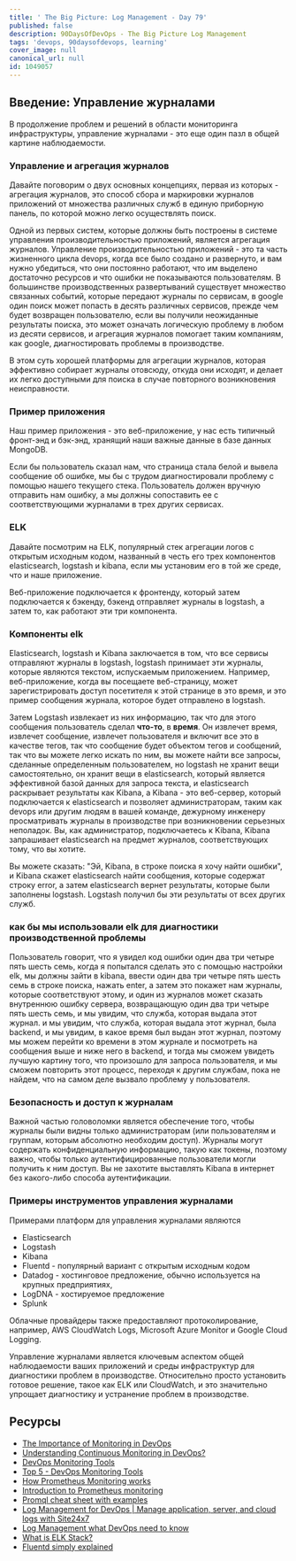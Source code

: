 ```yaml
---
title: ' The Big Picture: Log Management - Day 79'
published: false
description: 90DaysOfDevOps - The Big Picture Log Management
tags: 'devops, 90daysofdevops, learning'
cover_image: null
canonical_url: null
id: 1049057
---
```

## Введение: Управление журналами

В продолжение проблем и решений в области мониторинга инфраструктуры, управление журналами - это еще один пазл в общей картине наблюдаемости. 

### Управление и агрегация журналов 

Давайте поговорим о двух основных концепциях, первая из которых - агрегация журналов, это способ сбора и маркировки журналов приложений от множества различных служб в единую приборную панель, по которой можно легко осуществлять поиск. 

Одной из первых систем, которые должны быть построены в системе управления производительностью приложений, является агрегация журналов. Управление производительностью приложений - это та часть жизненного цикла devops, когда все было создано и развернуто, и вам нужно убедиться, что они постоянно работают, что им выделено достаточно ресурсов и что ошибки не показываются пользователям. В большинстве производственных развертываний существует множество связанных событий, которые передают журналы по сервисам, в google один поиск может попасть в десять различных сервисов, прежде чем будет возвращен пользователю, если вы получили неожиданные результаты поиска, это может означать логическую проблему в любом из десяти сервисов, и агрегация журналов помогает таким компаниям, как google, диагностировать проблемы в производстве. 

В этом суть хорошей платформы для агрегации журналов, которая эффективно собирает журналы отовсюду, откуда они исходят, и делает их легко доступными для поиска в случае повторного возникновения неисправности. 

### Пример приложения 

Наш пример приложения - это веб-приложение, у нас есть типичный фронт-энд и бэк-энд, хранящий наши важные данные в базе данных MongoDB. 

Если бы пользователь сказал нам, что страница стала белой и вывела сообщение об ошибке, мы бы с трудом диагностировали проблему с помощью нашего текущего стека. Пользователь должен вручную отправить нам ошибку, а мы должны сопоставить ее с соответствующими журналами в трех других сервисах. 

### ELK 

Давайте посмотрим на ELK, популярный стек агрегации логов с открытым исходным кодом, названный в честь его трех компонентов elasticsearch, logstash и kibana, если мы установим его в той же среде, что и наше приложение. 

Веб-приложение подключается к фронтенду, который затем подключается к бэкенду, бэкенд отправляет журналы в logstash, а затем то, как работают эти три компонента. 

### Компоненты elk 

Elasticsearch, logstash и Kibana заключается в том, что все сервисы отправляют журналы в logstash, logstash принимает эти журналы, которые являются текстом, испускаемым приложением. Например, веб-приложение, когда вы посещаете веб-страницу, может зарегистрировать доступ посетителя к этой странице в это время, и это пример сообщения журнала, которое будет отправлено в logstash.

Затем Logstash извлекает из них информацию, так что для этого сообщения пользователь сделал **что-то**, в **время**. Он извлечет время, извлечет сообщение, извлечет пользователя и включит все это в качестве тегов, так что сообщение будет объектом тегов и сообщений, так что вы можете легко искать по ним, вы можете найти все запросы, сделанные определенным пользователем, но logstash не хранит вещи самостоятельно, он хранит вещи в elasticsearch, который является эффективной базой данных для запроса текста, и elasticsearch раскрывает результаты как Kibana, а Kibana - это веб-сервер, который подключается к elasticsearch и позволяет администраторам, таким как devops или другим людям в вашей команде, дежурному инженеру просматривать журналы в производстве при возникновении серьезных неполадок. Вы, как администратор, подключаетесь к Kibana, Kibana запрашивает elasticsearch на предмет журналов, соответствующих тому, что вы хотите. 

Вы можете сказать: "Эй, Kibana, в строке поиска я хочу найти ошибки", и Kibana скажет elasticsearch найти сообщения, которые содержат строку error, а затем elasticsearch вернет результаты, которые были заполнены logstash. Logstash получил бы эти результаты от всех других служб.

### как бы мы использовали elk для диагностики производственной проблемы

Пользователь говорит, что я увидел код ошибки один два три четыре пять шесть семь, когда я попытался сделать это с помощью настройки elk, мы должны зайти в kibana, ввести один два три четыре пять шесть семь в строке поиска, нажать enter, а затем это покажет нам журналы, которые соответствуют этому, и один из журналов может сказать внутреннюю ошибку сервера, возвращающую один два три четыре пять шесть семь, и мы увидим, что служба, которая выдала этот журнал. и мы увидим, что служба, которая выдала этот журнал, была backend, и мы увидим, в какое время был выдан этот журнал, поэтому мы можем перейти ко времени в этом журнале и посмотреть на сообщения выше и ниже него в backend, и тогда мы сможем увидеть лучшую картину того, что произошло для запроса пользователя, и мы сможем повторить этот процесс, переходя к другим службам, пока не найдем, что на самом деле вызвало проблему у пользователя.

### Безопасность и доступ к журналам 

Важной частью головоломки является обеспечение того, чтобы журналы были видны только администраторам (или пользователям и группам, которым абсолютно необходим доступ). Журналы могут содержать конфиденциальную информацию, такую как токены, поэтому важно, чтобы только аутентифицированные пользователи могли получить к ним доступ. Вы не захотите выставлять Kibana в интернет без какого-либо способа аутентификации.

### Примеры инструментов управления журналами

Примерами платформ для управления журналами являются

- Elasticsearch 
- Logstash 
- Kibana 
- Fluentd - популярный вариант с открытым исходным кодом
- Datadog - хостинговое предложение, обычно используется на крупных предприятиях, 
- LogDNA - хостируемое предложение 
- Splunk 

Облачные провайдеры также предоставляют протоколирование, например, AWS CloudWatch Logs, Microsoft Azure Monitor и Google Cloud Logging. 


Управление журналами является ключевым аспектом общей наблюдаемости ваших приложений и среды инфраструктур для диагностики проблем в производстве. Относительно просто установить готовое решение, такое как ELK или CloudWatch, и это значительно упрощает диагностику и устранение проблем в производстве.

## Ресурсы 

- [The Importance of Monitoring in DevOps](https://www.devopsonline.co.uk/the-importance-of-monitoring-in-devops/)
- [Understanding Continuous Monitoring in DevOps?](https://medium.com/devopscurry/understanding-continuous-monitoring-in-devops-f6695b004e3b) 
- [DevOps Monitoring Tools](https://www.youtube.com/watch?v=Zu53QQuYqJ0) 
- [Top 5 - DevOps Monitoring Tools](https://www.youtube.com/watch?v=4t71iv_9t_4)
- [How Prometheus Monitoring works](https://www.youtube.com/watch?v=h4Sl21AKiDg) 
- [Introduction to Prometheus monitoring](https://www.youtube.com/watch?v=5o37CGlNLr8)
- [Promql cheat sheet with examples](https://www.containiq.com/post/promql-cheat-sheet-with-examples)
- [Log Management for DevOps | Manage application, server, and cloud logs with Site24x7](https://www.youtube.com/watch?v=J0csO_Shsj0)
- [Log Management what DevOps need to know](https://devops.com/log-management-what-devops-teams-need-to-know/)
- [What is ELK Stack?](https://www.youtube.com/watch?v=4X0WLg05ASw)
- [Fluentd simply explained](https://www.youtube.com/watch?v=5ofsNyHZwWE&t=14s)
